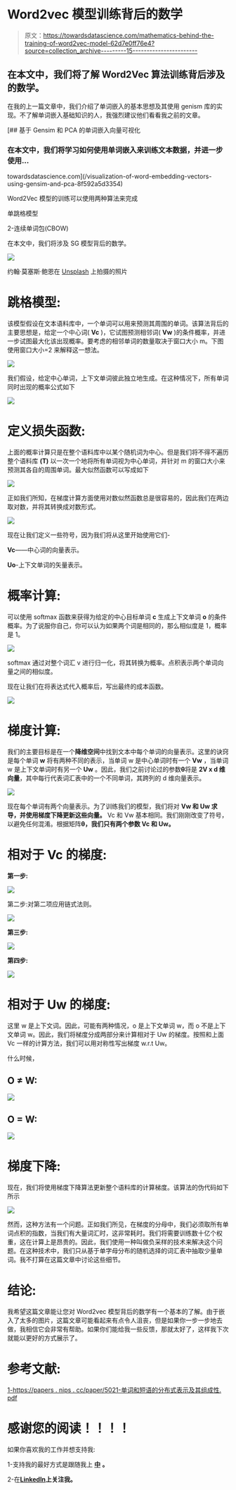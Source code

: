 # Word2vec 模型训练背后的数学

> 原文：<https://towardsdatascience.com/mathematics-behind-the-training-of-word2vec-model-62d7e0ff76e4?source=collection_archive---------15----------------------->

## 在本文中，我们将了解 Word2Vec 算法训练背后涉及的数学。

在我的上一篇文章中，我们介绍了单词嵌入的基本思想及其使用 genism 库的实现。不了解单词嵌入基础知识的人，我强烈建议他们看看我之前的文章。

[](/visualization-of-word-embedding-vectors-using-gensim-and-pca-8f592a5d3354) [## 基于 Gensim 和 PCA 的单词嵌入向量可视化

### 在本文中，我们将学习如何使用单词嵌入来训练文本数据，并进一步使用…

towardsdatascience.com](/visualization-of-word-embedding-vectors-using-gensim-and-pca-8f592a5d3354) 

Word2Vec 模型的训练可以使用两种算法来完成

单跳格模型

2-连续单词包(CBOW)

在本文中，我们将涉及 SG 模型背后的数学。

![](img/b91bf89ac3f8f6eefc8102a74875b4e9.png)

约翰·莫塞斯·鲍恩在 [Unsplash](https://unsplash.com?utm_source=medium&utm_medium=referral) 上拍摄的照片

# **跳格模型:**

该模型假设在文本语料库中，一个单词可以用来预测其周围的单词。该算法背后的主要思想是，给定一个中心词( **Vc** )，它试图预测相邻词( **Vw** )的条件概率，并进一步试图最大化该出现概率。要考虑的相邻单词的数量取决于窗口大小 m。下图使用窗口大小=2 来解释这一想法。

![](img/76ad38c5535fcc94bf03eab2b1d784a8.png)

我们假设，给定中心单词，上下文单词彼此独立地生成。在这种情况下，所有单词同时出现的概率公式如下

![](img/3ba58729209b21f66de2b9cd0e0c2751.png)

# **定义损失函数:**

上面的概率计算只是在整个语料库中以某个随机词为中心。但是我们将不得不遍历整个语料库 **(T)** 以一次一个地将所有单词视为中心单词，并针对 m 的窗口大小来预测其各自的周围单词。最大似然函数可以写成如下

![](img/cbc7429bfaafa467301e8e9ab6931f3d.png)

正如我们所知，在梯度计算方面使用对数似然函数总是很容易的，因此我们在两边取对数，并将其转换成对数形式。

![](img/9691460bbb39658e30889dc48bd06f0d.png)

现在让我们定义一些符号，因为我们将从这里开始使用它们-

**Vc**——中心词的向量表示。

**Uo**-上下文单词的矢量表示。

# **概率计算:**

可以使用 softmax 函数来获得为给定的中心目标单词 **c** 生成上下文单词 **o** 的条件概率。为了说服你自己，你可以认为如果两个词是相同的，那么相似度是 1，概率是 1。

![](img/48fe809ad4196b3f9d1cf1e8fde90e6b.png)

softmax 通过对整个词汇 v 进行归一化，将其转换为概率。点积表示两个单词向量之间的相似度。

现在让我们在将表达式代入概率后，写出最终的成本函数。

![](img/90ddd297d30a7feeb16e8f0bc7fdf59c.png)

# **梯度计算:**

我们的主要目标是在一个**降维空间**中找到文本中每个单词的向量表示。这里的诀窍是每个单词 **w** 将有两种不同的表示，当单词 w 是中心单词时有一个 **Vw** ，当单词 w 是上下文单词时有另一个 **Uw** 。因此，我们之前讨论过的参数**θ**将是 **2V x d 维向量**，其中每行代表词汇表中的一个不同单词，其跨列的 d 维向量表示。

![](img/b0bec9e98504dfde399977773c3fec55.png)

现在每个单词有两个向量表示。为了训练我们的模型，我们将对 **Vw 和 Uw 求导，并使用梯度下降更新这些向量。** Vc 和 Vw 基本相同。我们刚刚改变了符号，以避免任何混淆。根据矩阵**θ，我们只有两个参数 Vc 和 Uw。**

# **相对于 Vc 的梯度:**

**第一步:**

![](img/df77e0f82376340a97152b3598354cdb.png)

第二步:对第二项应用链式法则。

![](img/85774f93eaaa30a9a4ff8737376c4023.png)

**第三步:**

![](img/fe1e22b935cb5b96b3e9e72d766ebe97.png)

**第四步:**

![](img/3a5ca0cd21d4d0495d2dc8c6bd539fe2.png)

# 相对于 Uw 的梯度:

这里 w 是上下文词。因此，可能有两种情况，o 是上下文单词 w，而 o 不是上下文单词 w。因此，我们将梯度分成两部分来计算相对于 Uw 的梯度。按照和上面 Vc 一样的计算方法，我们可以用对称性写出梯度 w.r.t Uw。

什么时候，

## O ≠ W:

![](img/073c294268e30b04fa7499c51db99c07.png)

## O = W:

![](img/eddc74dad2162c3c958a310d763e60cc.png)

# **梯度下降:**

现在，我们将使用梯度下降算法更新整个语料库的计算梯度。该算法的伪代码如下所示

![](img/d5bf96e4248b9c312e455e73a00d9f24.png)

然而，这种方法有一个问题。正如我们所见，在梯度的分母中，我们必须取所有单词点积的指数，当我们有大量词汇时，这非常耗时。我们将需要训练数十亿个权重，这在计算上是昂贵的。因此，我们使用一种叫做负采样的技术来解决这个问题。在这种技术中，我们只从基于单字母分布的随机选择的词汇表中抽取少量单词。我不打算在这篇文章中讨论这些细节。

# **结论:**

我希望这篇文章能让您对 Word2vec 模型背后的数学有一个基本的了解。由于嵌入了太多的图片，这篇文章可能看起来有点令人沮丧，但是如果你一步一步地去做，我相信它会非常有帮助。如果你们能给我一些反馈，那就太好了，这样我下次就能以更好的方式展示了。

# **参考文献:**

[1-https://papers . nips . cc/paper/5021-单词和短语的分布式表示及其组成性. pdf](https://papers.nips.cc/paper/5021-distributed-representations-of-words-and-phrases-and-their-compositionality.pdf)

# 感谢您的阅读！！！！

如果你喜欢我的工作并想支持我:

1-支持我的最好方式是跟随我上 [**中**](https://medium.com/@saketthavananilindan) **。**

2-在[**LinkedIn**](https://www.linkedin.com/in/saket-thavanani-b1a149a0/)**上关注我。**